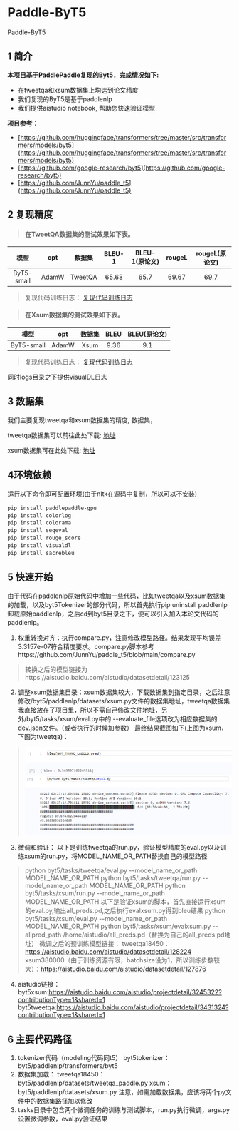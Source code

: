 # Paddle-ByT5
Paddle-ByT5
## 1 简介 

**本项目基于PaddlePaddle复现的Byt5，完成情况如下:**

- 在tweetqa和xsum数据集上均达到论文精度
- 我们复现的ByT5是基于paddlenlp
- 我们提供aistudio notebook, 帮助您快速验证模型

**项目参考：**
- [https://github.com/huggingface/transformers/tree/master/src/transformers/models/byt5](https://github.com/huggingface/transformers/tree/master/src/transformers/models/byt5)
- [https://github.com/google-research/byt5](https://github.com/google-research/byt5)
- [https://github.com/JunnYu/paddle_t5](https://github.com/JunnYu/paddle_t5)

## 2 复现精度
>#### 在TweetQA数据集的测试效果如下表。

|模型 |opt|数据集|BLEU-1|BLEU-1(原论文)|rougeL|rougeL(原论文)
| :---: | :---: | :---: | :---: | :---: | :---: | :---: |
|ByT5-small|AdamW|TweetQA|65.68|65.7|69.67|69.7|

>复现代码训练日志：
[复现代码训练日志](https://github.com/yoreG123/Paddle-ByT5/blob/main/logs/tweetqa.log)

>
>#### 在Xsum数据集的测试效果如下表。

|模型 |opt|数据集|BLEU|BLEU(原论文)
| :---: | :---: | :---: | :---: | :---: 
|ByT5-small|AdamW|Xsum|9.36|9.1

>复现代码训练日志：
[复现代码训练日志](https://github.com/yoreG123/Paddle-ByT5/blob/main/logs/xsum.log)

同时logs目录之下提供visualDL日志

## 3 数据集
我们主要复现tweetqa和xsum数据集的精度, 数据集，

tweetqa数据集可以前往此处下载:
[地址](https://tweetqa.github.io/)

xsum数据集可在此处下载: 
[地址](https://aistudio.baidu.com/aistudio/datasetdetail/122619)


## 4环境依赖
运行以下命令即可配置环境(由于nltk在源码中复制，所以可以不安装)
```bash
pip install paddlepaddle-gpu
pip install colorlog
pip install colorama
pip install seqeval
pip install rouge_score
pip install visualdl
pip install sacrebleu
```

## 5 快速开始
由于代码在paddlenlp原始代码中增加一些代码，比如tweetqa以及xsum数据集的加载，以及byt5Tokenizer的部分代码，所以首先执行pip uninstall paddlenlp卸载原始paddlenlp，之后cd到byt5目录之下，便可以引入加入本论文代码的paddlenlp。
1. 权重转换对齐：执行compare.py，注意修改模型路径。结果发现平均误差3.3157e-07符合精度要求。compare.py脚本参考https://github.com/JunnYu/paddle_t5/blob/main/compare.py
>转换之后的模型链接为https://aistudio.baidu.com/aistudio/datasetdetail/123125
2. 调整xsum数据集目录：xsum数据集较大，下载数据集到指定目录，之后注意修改/byt5/paddlenlp/datasets/xsum.py文件的数据集地址，tweetqa数据集我直接放在了项目里，所以不需自己修改文件地址，另外/byt5/tasks/xsum/eval.py中的 --evaluate_file选项改为相应数据集的dev.json文件。（或者执行的时候加参数）
最终结果截图如下(上图为xsum，下图为tweetqa)：
>![avatar](byt5/result/xsum.PNG)
>![avatar](byt5/result/tweetqa.PNG)
3. 微调和验证：
以下是训练tweetqa的run.py，验证模型精度的eval.py以及训练xsum的run.py，将MODEL_NAME_OR_PATH替换自己的模型路径
>python byt5/tasks/tweetqa/eval.py --model_name_or_path MODEL_NAME_OR_PATH
>python byt5/tasks/tweetqa/run.py --model_name_or_path MODEL_NAME_OR_PATH
>python byt5/tasks/xsum/run.py --model_name_or_path MODEL_NAME_OR_PATH
以下是验证xsum的脚本，首先直接运行xsum的eval.py,输出all_preds.pd,之后执行evalxsum.py得到bleu结果
>python byt5/tasks/xsum/eval.py --model_name_or_path MODEL_NAME_OR_PATH
>python byt5/tasks/xsum/evalxsum.py --allpred_path /home/aistudio/all_preds.pd（替换为自己的all_preds.pd地址）
微调之后的预训练模型链接：
>tweetqa18450：https://aistudio.baidu.com/aistudio/datasetdetail/128224
>xsum380000（由于训练资源有限，batchsize设为1，所以训练步数较大）：https://aistudio.baidu.com/aistudio/datasetdetail/127876
4. aistudio链接：
byt5xsum:https://aistudio.baidu.com/aistudio/projectdetail/3245322?contributionType=1&shared=1
byt5tweetqa:https://aistudio.baidu.com/aistudio/projectdetail/3431324?contributionType=1&shared=1

## 6 主要代码路径
1. tokenizer代码（modeling代码同t5）
byt5tokenizer：byt5/paddlenlp/transformers/byt5
2. 数据集加载：
tweetqa18450：byt5/paddlenlp/datasets/tweetqa_paddle.py
xsum：byt5/paddlenlp/datasets/xsum.py
注意，如需加载数据集，应该将两个py文件中的数据集路径加以修改
3. tasks目录中包含两个微调任务的训练与测试脚本，run.py执行微调，args.py设置微调参数，eval.py验证结果
